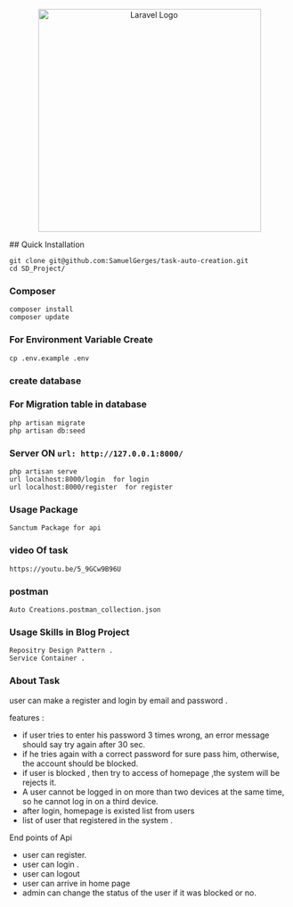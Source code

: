 <p align="center"><a href="https://laravel.com" target="_blank"><img src="https://raw.githubusercontent.com/laravel/art/master/logo-lockup/5%20SVG/2%20CMYK/1%20Full%20Color/laravel-logolockup-cmyk-red.svg" width="400" alt="Laravel Logo"></a></p>
## Quick Installation

    git clone git@github.com:SamuelGerges/task-auto-creation.git
    cd SD_Project/

### Composer

    composer install
    composer update

### For Environment Variable Create

    cp .env.example .env

### create database

### For Migration table in database

    php artisan migrate
    php artisan db:seed

### Server ON ```url: http://127.0.0.1:8000/```

    php artisan serve
    url localhost:8000/login  for login 
    url localhost:8000/register  for register

### Usage Package

    Sanctum Package for api

### video Of task 
    https://youtu.be/5_9GCw9B96U

### postman 
    Auto Creations.postman_collection.json

### Usage Skills  in Blog Project

    Repositry Design Pattern .
    Service Container .

### About Task

user can make a register and login by email and password .

features : 
- if user tries to enter his password 3 times wrong, an error message should say try again after 30 sec.
- if he tries again with a correct password for sure pass him, otherwise, the account should be blocked.
- if user is blocked , then try to access of homepage ,the system will be rejects it.
- A user cannot be logged in on more than two devices at the same time, so he cannot log in on a third device.
- after login, homepage is existed list from users
- list of user that registered in the system .

End points of Api 
- user can register.
- user can login .
- user can logout
- user can arrive in home page
- admin can change the status of the user if it was blocked or no.


